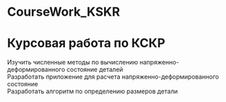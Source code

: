 # CourseWork_KSKR
# Курсовая работа по КСКР
Изучить численные методы по вычислению напряженно-деформированного состояние деталей  
Разработать приложение для расчета напряженно-деформированного состояние  
Разработать алгоритм по определению размеров детали  

